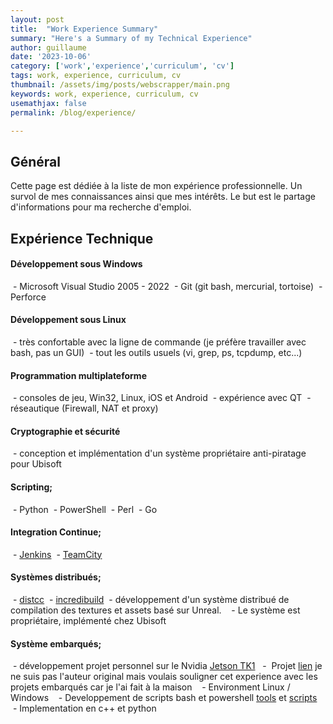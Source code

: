 ```yaml
---
layout: post
title:  "Work Experience Summary"
summary: "Here's a Summary of my Technical Experience"
author: guillaume
date: '2023-10-06'
category: ['work','experience','curriculum', 'cv']
tags: work, experience, curriculum, cv
thumbnail: /assets/img/posts/webscrapper/main.png
keywords: work, experience, curriculum, cv
usemathjax: false
permalink: /blog/experience/

---
```



## Général

Cette page est dédiée à la liste de mon expérience professionnelle. Un survol de mes connaissances ainsi que mes intérêts. Le but est le partage d'informations pour ma recherche d'emploi.


## Expérience Technique

#### Développement sous Windows
 - Microsoft Visual Studio 2005 - 2022
 - Git (git bash, mercurial, tortoise)
 - Perforce
 
#### Développement sous Linux
 - très confortable avec la ligne de commande (je préfère travailler avec bash, pas un GUI)
 - tout les outils usuels (vi, grep, ps, tcpdump, etc...)

#### Programmation multiplateforme
 - consoles de jeu, Win32, Linux, iOS et Android
 - expérience avec QT
 - réseautique (Firewall, NAT et proxy)

#### Cryptographie et sécurité
 - conception et implémentation d'un système propriétaire anti-piratage pour Ubisoft

#### Scripting;
 - Python
 - PowerShell
 - Perl
 - Go

#### Integration Continue;
 - [Jenkins](https://www.jenkins.io/)
 - [TeamCity](https://www.jetbrains.com/teamcity/)

#### Systèmes distribués; 
 - [distcc](https://distcc.org/)
 - [incredibuild](https://www.incredibuild.com/)
 - développement d'un système distribué de compilation des textures et assets basé sur Unreal. 
   - Le système est propriétaire, implémenté chez Ubisoft

#### Système embarqués;
 - développement projet personnel sur le Nvidia [Jetson TK1](https://elinux.org/Jetson_TK1)
  -  Projet [lien](https://hackaday.com/2019/10/05/tracking-ants-and-zapping-them-with-lasers/) je ne suis pas l'auteur original mais voulais souligner cet experience avec les projets embarqués car je l'ai fait à la maison
   - Environment Linux / Windows
   - Developpement de scripts bash et powershell [tools](https://github.com/arsscriptum/PowerShell.Jetson.Tools) et [scripts](https://github.com/arsscriptum/Jetson.DevKit.Profile)
   - Implementation en c++ et python





